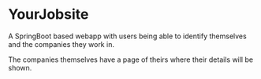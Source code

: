 # YourJobsite

A SpringBoot based webapp with users being able to identify themselves and the companies they work in. 

The companies themselves have a page of theirs where their details will be shown.